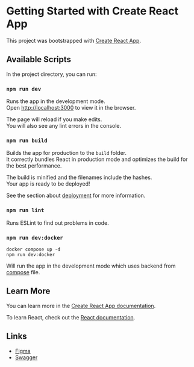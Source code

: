 # Getting Started with Create React App

This project was bootstrapped with [Create React App](https://github.com/facebook/create-react-app).

## Available Scripts

In the project directory, you can run:

### `npm run dev`

Runs the app in the development mode.\
Open [http://localhost:3000](http://localhost:3000) to view it in the browser.

The page will reload if you make edits.\
You will also see any lint errors in the console.

### `npm run build`

Builds the app for production to the `build` folder.\
It correctly bundles React in production mode and optimizes the build for the best performance.

The build is minified and the filenames include the hashes.\
Your app is ready to be deployed!

See the section about [deployment](https://facebook.github.io/create-react-app/docs/deployment) for more information.

### `npm run lint`

Runs ESLint to find out problems in code.

### `npm run dev:docker`

```
docker compose up -d
npm run dev:docker
```

Will run the app in the development mode which uses backend from [compose](./docker-compose.yml) file.

## Learn More

You can learn more in the [Create React App documentation](https://facebook.github.io/create-react-app/docs/getting-started).

To learn React, check out the [React documentation](https://reactjs.org/).

## Links

- [Figma](https://www.figma.com/file/YXz9Xy3xEA3C4G45DGa9cc/vndb)
- [Swagger](https://vndbre-proxy.azurewebsites.net/swagger/index.html)